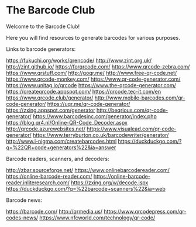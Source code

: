 # The Barcode Club

Welcome to the Barcode Club!

Here you will find resources to generate barcodes for various purposes.


Links to barcode generators:

https://fukuchi.org/works/qrencode/
http://www.zint.org.uk/
http://zint.github.io/
https://forqrcode.com/
https://www.qrcode-zebra.com/
https://www.qrstuff.com/
http://goqr.me/
http://www.free-qr-code.net/
https://www.qrcode-monkey.com/
https://www.qr-code-generator.com/
https://www.unitag.io/qrcode
https://www.the-qrcode-generator.com/
https://createqrcode.appspot.com/
https://qrcode.tec-it.com/en
https://www.qrcode.club/generator/
http://www.mobile-barcodes.com/qr-code-generator/
https://uqr.me/qr-code-generator/
https://zxing.appspot.com/generator
http://beqrious.com/qr-code-generator/
https://www.barcodesinc.com/generator/index.php
https://blog.qr4.nl/Online-QR-Code_Decoder.aspx
http://qrcode.azurewebsites.net/
https://www.visualead.com/qr-code-generator/
https://www.terryburton.co.uk/barcodewriter/generator/
http://www.i-nigma.com/createbarcodes.html
https://duckduckgo.com/?q=%22QR+code+generators%22&ia=answer


Barcode readers, scanners, and decoders:

http://zbar.sourceforge.net/
https://www.onlinebarcodereader.com/
https://online-barcode-reader.com/
https://online-barcode-reader.inliteresearch.com/
https://zxing.org/w/decode.jspx
https://duckduckgo.com/?q=%22barcode+scanners%22&ia=web


Barcode news:

https://barcode.com/
http://qrmedia.us/
https://www.qrcodepress.com/qr-codes-news/
https://www.nfcworld.com/technology/qr-code/


